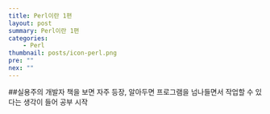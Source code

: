 ```yaml
---
title: Perl이란 1편
layout: post
summary: Perl이란 1편
categories: 
    - Perl
thumbnail: posts/icon-perl.png
pre: ""
nex: ""
---
```

<p class="text-danger">##실용주의 개발자 책을 보면 자주 등장, 알아두면 프로그램을 넘나들면서 작업할 수 있다는 생각이 들어 공부 시작</p>


	